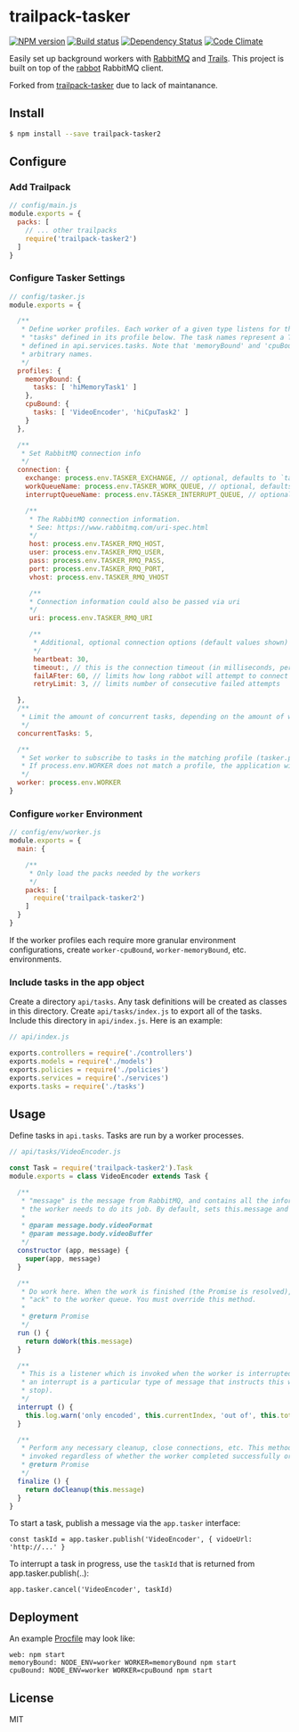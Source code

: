 # trailpack-tasker

[![NPM version][npm-image]][npm-url]
[![Build status][ci-image]][ci-url]
[![Dependency Status][daviddm-image]][daviddm-url]
[![Code Climate][codeclimate-image]][codeclimate-url]

Easily set up background workers with [RabbitMQ](https://www.rabbitmq.com/) and [Trails](http://trailsjs.io).
This project is built on top of the [rabbot](https://github.com/arobson/rabbot) RabbitMQ client.

Forked from [trailpack-tasker](https://github.com/langateam/trailpack-tasker) due to lack of maintanance.

## Install

```sh
$ npm install --save trailpack-tasker2
```

## Configure

### Add Trailpack

```js
// config/main.js
module.exports = {
  packs: [
    // ... other trailpacks
    require('trailpack-tasker2')
  ]
}
```

### Configure Tasker Settings

```js
// config/tasker.js
module.exports = {

  /**
   * Define worker profiles. Each worker of a given type listens for the
   * "tasks" defined in its profile below. The task names represent a Task
   * defined in api.services.tasks. Note that 'memoryBound' and 'cpuBound' are
   * arbitrary names.
   */
  profiles: {
    memoryBound: {
      tasks: [ 'hiMemoryTask1' ]
    },
    cpuBound: {
      tasks: [ 'VideoEncoder', 'hiCpuTask2' ]
    }
  },

  /**
   * Set RabbitMQ connection info
   */
  connection: {
    exchange: process.env.TASKER_EXCHANGE, // optional, defaults to `tasker-work-x`
    workQueueName: process.env.TASKER_WORK_QUEUE, // optional, defaults to `tasker-work-q`
    interruptQueueName: process.env.TASKER_INTERRUPT_QUEUE, // optional, defaults to `tasker-interrupt-q`

    /**
     * The RabbitMQ connection information.
     * See: https://www.rabbitmq.com/uri-spec.html
     */
     host: process.env.TASKER_RMQ_HOST,
     user: process.env.TASKER_RMQ_USER,
     pass: process.env.TASKER_RMQ_PASS,
     port: process.env.TASKER_RMQ_PORT,
     vhost: process.env.TASKER_RMQ_VHOST

     /**
     * Connection information could also be passed via uri
     */
     uri: process.env.TASKER_RMQ_URI

     /**
      * Additional, optional connection options (default values shown)
      */
      heartbeat: 30,
      timeout:, // this is the connection timeout (in milliseconds, per connection attempt), and there is no default
      failAFter: 60, // limits how long rabbot will attempt to connect (in seconds, across all connection attempts). Defaults to 60
      retryLimit: 3, // limits number of consecutive failed attempts

  },
  /**
   * Limit the amount of concurrent tasks, depending on the amount of workers increase this value.
   */
  concurrentTasks: 5,

  /**
   * Set worker to subscribe to tasks in the matching profile (tasker.profiles).
   * If process.env.WORKER does not match a profile, the application will not subscribe to any tasks
   */
  worker: process.env.WORKER
}
```

### Configure `worker` Environment

```js
// config/env/worker.js
module.exports = {
  main: {

    /**
     * Only load the packs needed by the workers
     */
    packs: [
      require('trailpack-tasker2')
    ]
  }
}
```

If the worker profiles each require more granular environment configurations,
create `worker-cpuBound`, `worker-memoryBound`, etc. environments.

### Include tasks in the app object
Create a directory `api/tasks`.  Any task definitions will be created as classes in this directory.
Create  `api/tasks/index.js` to export all of the tasks.
Include this directory in `api/index.js`.  Here is an example:
```js
// api/index.js

exports.controllers = require('./controllers')
exports.models = require('./models')
exports.policies = require('./policies')
exports.services = require('./services')
exports.tasks = require('./tasks')
```

## Usage

Define tasks in `api.tasks`.  Tasks are run by a worker processes.

```js
// api/tasks/VideoEncoder.js

const Task = require('trailpack-tasker2').Task
module.exports = class VideoEncoder extends Task {

  /**
   * "message" is the message from RabbitMQ, and contains all the information
   * the worker needs to do its job. By default, sets this.message and this.app.
   *
   * @param message.body.videoFormat
   * @param message.body.videoBuffer
   */
  constructor (app, message) {
    super(app, message)
  }

  /**
   * Do work here. When the work is finished (the Promise is resolved), send
   * "ack" to the worker queue. You must override this method.
   *
   * @return Promise
   */
  run () {
    return doWork(this.message)
  }

  /**
   * This is a listener which is invoked when the worker is interrupted (specifically,
   * an interrupt is a particular type of message that instructs this worker to
   * stop).
   */
  interrupt () {
    this.log.warn('only encoded', this.currentIndex, 'out of', this.totalItems, 'frames')
  }

  /**
   * Perform any necessary cleanup, close connections, etc. This method will be
   * invoked regardless of whether the worker completed successfully or not.
   * @return Promise
   */
  finalize () {
    return doCleanup(this.message)
  }
}
```


To start a task, publish a message via the `app.tasker` interface: 
```
const taskId = app.tasker.publish('VideoEncoder', { vidoeUrl: 'http://...' }
```

To interrupt a task in progress, use the `taskId` that is returned from app.tasker.publish(..):
```
app.tasker.cancel('VideoEncoder', taskId)
```



## Deployment

An example [Procfile](https://devcenter.heroku.com/articles/procfile) may look like:

```
web: npm start
memoryBound: NODE_ENV=worker WORKER=memoryBound npm start
cpuBound: NODE_ENV=worker WORKER=cpuBound npm start
```


## License
MIT

[npm-image]: https://img.shields.io/npm/v/trailpack-tasker2.svg?style=flat-square
[npm-url]: https://npmjs.org/package/trailpack-tasker2
[ci-image]: https://img.shields.io/travis/jaertgeerts/trailpack-tasker2/master.svg?style=flat-square
[ci-url]: https://travis-ci.org/jaertgeerts/trailpack-tasker2
[daviddm-image]: http://img.shields.io/david/jaertgeerts/trailpack-tasker2.svg?style=flat-square
[daviddm-url]: https://david-dm.org/jaertgeerts/trailpack-tasker2
[codeclimate-image]: https://img.shields.io/codeclimate/github/jaertgeerts/trailpack-tasker2.svg?style=flat-square
[codeclimate-url]: https://codeclimate.com/github/jaertgeerts/trailpack-tasker2

